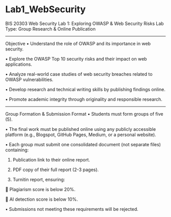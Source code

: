 # Lab1_WebSecurity

BIS 20303 Web Security
Lab 1: Exploring OWASP & Web Security Risks
Lab Type: Group Research & Online Publication
________________________________________
Objective
•	Understand the role of OWASP and its importance in web security.

•	Explore the OWASP Top 10 security risks and their impact on web applications.

•	Analyze real-world case studies of web security breaches related to OWASP vulnerabilities.

•	Develop research and technical writing skills by publishing findings online.

•	Promote academic integrity through originality and responsible research.

________________________________________
Group Formation & Submission Format
•	Students must form groups of five (5).

•	The final work must be published online using any publicly accessible platform (e.g., Blogspot, GitHub Pages, Medium, or a personal website).

•	Each group must submit one consolidated document (not separate files) containing: 

1.	Publication link to their online report.
	
2.	PDF copy of their full report (2-3 pages).

3.	Turnitin report, ensuring:
 
	Plagiarism score is below 20%.

	AI detection score is below 10%.

•	Submissions not meeting these requirements will be rejected.
